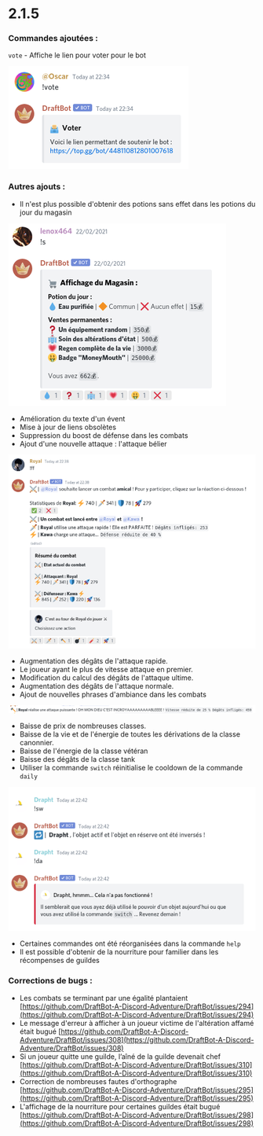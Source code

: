 # 2.1.5

### Commandes ajoutées :

`vote` - Affiche le lien pour voter pour le bot  

![oh je vois que tulovedraftbot !](../.gitbook/assets/image%20%28109%29.png)

### Autres ajouts : 

* Il n'est plus possible d'obtenir des potions sans effet dans les potions du jour du magasin

![D&#xE9;sormais vous aurez soif. La situation ci-dessus n&apos;est plus possible](../.gitbook/assets/image%20%28108%29.png)

* Amélioration du texte d'un évent 
* Mise à jour de liens obsolètes 
* Suppression du boost de défense dans les combats 
* Ajout d'une nouvelle attaque : l'attaque bélier 

![Comme vous pouvez le remarquer vous pouvez d&#xE9;sormais allumer votre plus beau b&#xE2;ton de dynamite](../.gitbook/assets/image%20%28110%29.png)

* Augmentation des dégâts de l'attaque rapide. 
* Le joueur ayant le plus de vitesse attaque en premier. 
* Modification du calcul des dégâts de l'attaque ultime. 
* Augmentation des dégâts de l'attaque normale. 
* Ajout de nouvelles phrases d'ambiance dans les combats 

![OH MON DIEU C&apos;EST INCROYAAAAAAABLEEEE !](../.gitbook/assets/image%20%28111%29.png)

* Baisse de prix de nombreuses classes. 
* Baisse de la vie et de l'énergie de toutes les dérivations de la classe canonnier. 
* Baisse de l'énergie de la classe vétéran 
* Baisse des dégâts de la classe tank 
* Utiliser la commande `switch` réinitialise le cooldown de la commande `daily` 

![](../.gitbook/assets/image%20%28107%29.png)

* Certaines commandes ont été réorganisées dans la commande `help` 
* Il est possible d'obtenir de la nourriture pour familier dans les récompenses de guildes

### Corrections de bugs :

* Les combats se terminant par une égalité plantaient [https://github.com/DraftBot-A-Discord-Adventure/DraftBot/issues/294](https://github.com/DraftBot-A-Discord-Adventure/DraftBot/issues/294)
* Le message d'erreur à afficher à un joueur victime de l'altération affamé était bugué [https://github.com/DraftBot-A-Discord-Adventure/DraftBot/issues/308](https://github.com/DraftBot-A-Discord-Adventure/DraftBot/issues/308)
* Si un joueur quitte une guilde, l’aîné de la guilde devenait chef [https://github.com/DraftBot-A-Discord-Adventure/DraftBot/issues/310](https://github.com/DraftBot-A-Discord-Adventure/DraftBot/issues/310)
* Correction de nombreuses fautes d'orthographe  [https://github.com/DraftBot-A-Discord-Adventure/DraftBot/issues/295](https://github.com/DraftBot-A-Discord-Adventure/DraftBot/issues/295)
* L'affichage de la nourriture pour certaines guildes était bugué [https://github.com/DraftBot-A-Discord-Adventure/DraftBot/issues/298](https://github.com/DraftBot-A-Discord-Adventure/DraftBot/issues/298)

